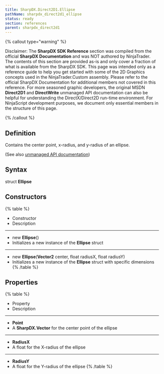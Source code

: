 ```yaml
---
title: SharpDX.Direct2D1.Ellipse
pathName: sharpdx_direct2d1_ellipse
status: ready
section: references
parent: sharpdx_direct2d1
---
```


{% callout type="warning" %}

Disclaimer: The **SharpDX SDK Reference** section was compiled from the official **SharpDX Documentation** and was NOT authored by NinjaTrader. The contents of this section are provided as-is and only cover a fraction of what is available from the SharpDX SDK. This page was intended only as a reference guide to help you get started with some of the 2D Graphics concepts used in the NinjaTrader.Custom assembly. Please refer to the official SharpDX Documentation for additional members not covered in this reference. For more seasoned graphic developers, the original MSDN **Direct2D1** and **DirectWrite** unmanaged API documentation can also be helpful for understanding the DirectX/Direct2D run-time environment. For NinjaScript development purposes, we document only essential members in the structure of this page.

{% /callout %}

## Definition

Contains the center point, x-radius, and y-radius of an ellipse.

(See also [unmanaged API documentation](http://msdn.microsoft.com/en-us/library/dd368097.aspx))

## Syntax

struct **Ellipse**

## Constructors

{% table %}

* Constructor
* Description

---

* new **Ellipse**()
* Initializes a new instance of the **Ellipse** struct

---

* new **Ellipse**(**Vector2** center, float radiusX, float radiusY)
* Initializes a new instance of the **Ellipse** struct with specific dimensions
{% /table %}

## Properties

{% table %}

* Property
* Description

---

* **Point**
* A **SharpDX.Vector** for the center point of the ellipse

---

* **RadiusX**
* A float for the X-radius of the ellipse

---

* **RadiusY**
* A float for the Y-radius of the ellipse
{% /table %}
